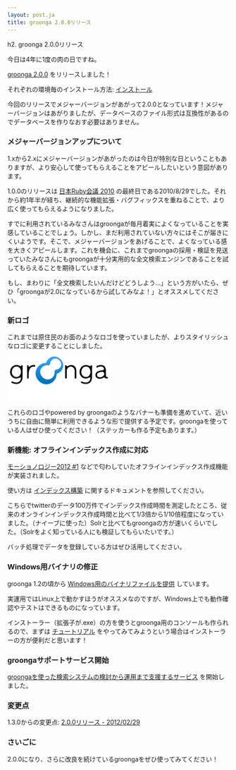 ```yaml
---
layout: post.ja
title: groonga 2.0.0リリース
---
```

h2. groonga 2.0.0リリース

今日は4年に1度の肉の日ですね。

[groonga 2.0.0](/ja/docs/news.html#release-2-0-0) をリリースしました！

それぞれの環境毎のインストール方法:
[インストール](/ja/docs/install.html)

今回のリリースでメジャーバージョンがあがって2.0.0となっています！メジャーバージョンはあがりましたが、データベースのファイル形式は互換性があるのでデータベースを作りなおす必要はありません。

### メジャーバージョンアップについて

1.xから2.xにメジャーバージョンがあがったのは今日が特別な日ということもありますが、より安心して使ってもらえることをアピールしたいという意図があります。

1.0.0のリリースは [日本Ruby会議 2010](http://rubykaigi.org/2010/ja)
の最終日である2010/8/29でした。それから約1年半が経ち、継続的な機能拡張・バグフィックスを重ねることで、より広く使ってもらえるようになりました。

すでに利用されているみなさんはgroongaが毎月着実によくなっていることを実感していることでしょう。しかし、まだ利用されていない方々にはそこが届きにくいようです。そこで、メジャーバージョンをあげることで、よくなっている感を大きくアピールします。これを機会に、これまでgroongaの採用・検証を見送っていたみなさんにもgroongaが十分実用的な全文検索エンジンであることを試してもらえることを期待しています。

もし、まわりに「全文検索したいんだけどどうしよう…」という方がいたら、ぜひ「groongaが2.0になっているから試してみなよ！」とオススメしてください。

### 新ロゴ

これまでは原住民のお面のようなロゴを使っていましたが、よりスタイリッシュなロゴに変更することにしました。

![新しいロゴ](/images/logo.png "新しいロゴ")

これらのロゴやpowered by
groongaのようなバナーも準備を進めていて、近いうちに自由に簡単に利用できるような形で提供する予定です。groongaを使っている人はぜひ使ってください！（ステッカーも作る予定もあります。）

### 新機能: オフラインインデックス作成に対応

[モーショノロジー2012 #1](/ja/publication/#motionology-2012-1)
などで匂わしていたオフラインインデックス作成機能が実装されました。

使い方は [インデックス構築](/ja/docs/indexing.html)
に関するドキュメントを参照してください。

こちらでtwitterのデータ100万件でインデックス作成時間を測定したところ、従来のオンラインインデックス作成時間と比べて1/3倍から1/10倍程度になっていました。（ナイーブに使った）Solrと比べてもgroongaの方が速いくらいでした。（Solrをよく知っている人にも検証してもらいたいです。）

バッチ処理でデータを登録している方はぜひ活用してください。

### Windows用バイナリの修正

groonga 1.2の頃から
[Windows用のバイナリファイルを提供](http://packages.groonga.org/windows/groonga/)
しています。

実運用ではLinux上で動かすほうがオススメなのですが、Windows上でも動作確認やテストはできるものになっています。

インストーラー（拡張子が.exe）の方を使うとgroonga用のコンソールも作られるので、まずは
[チュートリアル](/ja/docs/tutorial.html)
をやってみてみようという場合はインストーラーの方が便利だと思います！

### groongaサポートサービス開始

[groongaを使った検索システムの検討から運用まで支援するサービス](/ja/support/)
を開始しました。

### 変更点

1.3.0からの変更点: [2.0.0リリース -
2012/02/29](/ja/docs/news.html#release-2-0-0)

### さいごに

2.0.0になり、さらに改良を続けているgroongaをぜひ使ってみてください！
